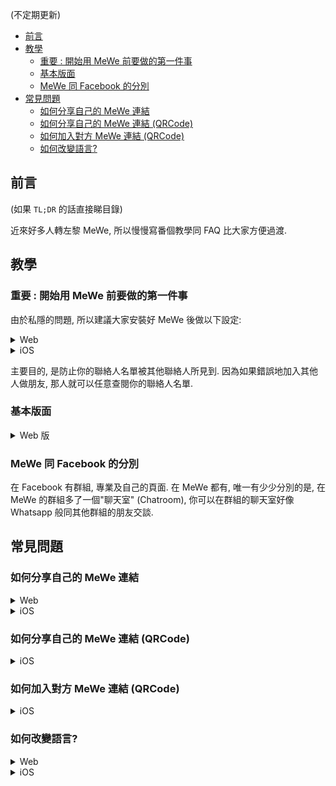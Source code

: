 (不定期更新)

<!-- @import "[TOC]" {cmd="toc" depthFrom=1 depthTo=6 orderedList=false} -->

<!-- code_chunk_output -->

- [前言](#前言)
- [教學](#教學)
  - [重要 : 開始用 MeWe 前要做的第一件事](#重要-開始用-mewe-前要做的第一件事)
  - [基本版面](#基本版面)
  - [MeWe 同 Facebook 的分別](#mewe-同-facebook-的分別)
- [常見問題](#常見問題)
  - [如何分享自己的 MeWe 連結](#如何分享自己的-mewe-連結)
  - [如何分享自己的 MeWe 連結 (QRCode)](#如何分享自己的-mewe-連結-qrcode)
  - [如何加入對方 MeWe 連結 (QRCode)](#如何加入對方-mewe-連結-qrcode)
  - [如何改變語言?](#如何改變語言)

<!-- /code_chunk_output -->


## 前言

(如果 `TL;DR` 的話直接睇目錄)

近來好多人轉左黎 MeWe, 所以慢慢寫番個教學同 FAQ 比大家方便過渡. 

## 教學
### 重要 : 開始用 MeWe 前要做的第一件事

由於私隱的問題, 所以建議大家安裝好 MeWe 後做以下設定:

<details>
<summary>Web </summary>

![](https://i.imgur.com/NDbWD1Y.png)

</details>

<details>
<summary>iOS</summary>

![](https://i.imgur.com/kUPULnh.png)
</details>


主要目的, 是防止你的聯絡人名單被其他聯絡人所見到. 因為如果錯誤地加入其他人做朋友, 那人就可以任意查閱你的聯絡人名單.

### 基本版面 

<details>
<summary>Web 版</summary>

![image](https://i.imgur.com/UJ1hP0O.png)

`(1) 我的世界` - 等於 Facebook 的首頁

`(2) 聊天` - MeWe 的獨有功能, 可以進入不同群組的郡天室交談

`(3) 社群` - 進入社群版面

`(4) 專頁` - 進入專頁版面

`(5) 活動` - 會顯示一個日曆, 你在不同群組的活動可以在日曆看到

`(6) 通知` - 同 Facebook 的通知一樣

</details>

### MeWe 同 Facebook 的分別
在 Facebook 有群組, 專業及自己的頁面. 在 MeWe 都有, 唯一有少少分別的是, 在 MeWe 的群組多了一個"聊天室" (Chatroom), 你可以在群組的聊天室好像 Whatsapp 般同其他群組的朋友交談.

## 常見問題

### 如何分享自己的 MeWe 連結
<details>
<summary> Web </summary>

![](https://i.imgur.com/WLCHSju.png)

</details>

<details>
<summary> iOS </summary>

![](https://i.imgur.com/GLOAs07.png)

</details>

### 如何分享自己的 MeWe 連結 (QRCode)
<details>
<summary> iOS </summary>

![](https://i.imgur.com/2DAaPaC.png)

</details>

### 如何加入對方 MeWe 連結 (QRCode)
<details>
<summary> iOS </summary>

![](https://i.imgur.com/FY9O7uP.png)

> 如果對方給你的 QRCode 是一個圖像檔, 在按 Scan Code 後可再按 `Choose from Photos` 然後在你的相機相簿選擇該 QRCode

</details>

### 如何改變語言?
<details>
<Summary> Web </Summary>

![image](https://i.imgur.com/LzzkiC0.png)

</details>

<details>
<Summary> iOS </Summary>
在 iOS 的 Setting 入面, 找 MeWe, 裡面可以選擇語言

![image](https://i.imgur.com/J6YPeXu.png)

> 留意 : 不是在 MeWe Apps 入面的設定, 而是在 iOS 的設定

</details>